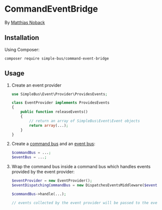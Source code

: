 # CommandEventBridge

By [Matthias Noback](http://php-and-symfony.matthiasnoback.nl/)

## Installation

Using Composer:

    composer require simple-bus/command-event-bridge

## Usage

1. Create an event provider

    ```php
    use SimpleBus\Event\Provider\ProvidesEvents;

    class EventProvider implements ProvidesEvents
    {
        public function releaseEvents()
        {
            // return an array of SimpleBus\Event\Event objects
            return array(...);
        }
    }
    ```

2. Create a [command bus](https://github.com/SimpleBus/CommandBus) and an [event bus](https://github.com/SimpleBus/EventBus):

    ```php
    $commandBus = ...;
    $eventBus = ...;
    ```

3. Wrap the command bus inside a command bus which handles events provided by the event provider:

    ```php
    $eventProvider = new EventProvider();
    $eventDispatchingCommandBus = new DispatchesEventsMiddleware($eventProvider);

    $commandBus->handle(...);

    // events collected by the event provider will be passed to the event bus after the command has been handled
    ```
